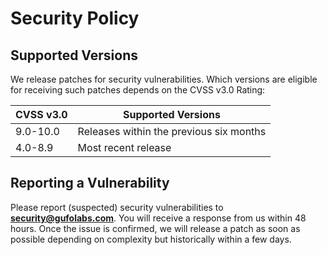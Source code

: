 # Security Policy

## Supported Versions

We release patches for security vulnerabilities. Which versions 
are eligible for receiving such patches depends on the CVSS v3.0 Rating:

| CVSS v3.0 | Supported Versions                      |
| --------- | --------------------------------------- |
| 9.0-10.0  | Releases within the previous six months |
| 4.0-8.9   | Most recent release                     |

## Reporting a Vulnerability

Please report (suspected) security vulnerabilities to
**[security@gufolabs.com](mailto:security@gufolabs.com)**. 
You will receive a response from us within 48 hours. 
Once the issue is confirmed, we will release a patch as soon
as possible depending on complexity but historically within a few days.
